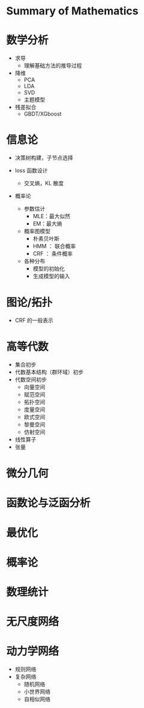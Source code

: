 # Summary of Mathematics



# 数学分析

- 求导
  - 理解基础方法的推导过程
- 降维
  - PCA
  - LDA
  - SVD
  - 主题模型
- 残差拟合
  - GBDT/XGboost

# 信息论

- 决策树构建，子节点选择
- loss 函数设计
  - 交叉熵，KL 散度

- 概率论
  - 参数估计
    - MLE：最大似然
    - EM：最大熵
  - 概率图模型
    - 朴素贝叶斯
    - HMM ： 联合概率
    - CRF ： 条件概率
  - 各种分布
    - 模型的初始化
    - 生成模型的输入

# 图论/拓扑

- CRF 的一般表示

# 高等代数

- 集合初步
- 代数基本结构（群环域）初步
- 代数空间初步
   - 向量空间
   - 赋范空间
   - 拓扑空间
   - 度量空间
   - 欧式空间
   - 黎曼空间
   - 仿射空间
- 线性算子
- 张量

# 微分几何

# 函数论与泛函分析

# 最优化

# 概率论

# 数理统计

# 无尺度网络

# 动力学网络

+ 规则网络
+ 复杂网络
	+ 随机网络
	+ 小世界网络
	+ 自相似网络
